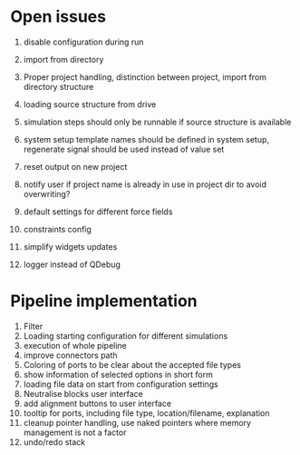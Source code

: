 # Open issues

1. disable configuration during run
1. import from directory
1. Proper project handling, distinction between project, import from directory structure
1. loading source structure from drive
1. simulation steps should only be runnable if source structure is available

1. system setup template names should be defined in system setup, regenerate signal should be used instead of value set

1. reset output on new project

1. notify user if project name is already in use in project dir to avoid overwriting?


1. default settings for different force fields
1. constraints config

1. simplify widgets updates
1. logger instead of QDebug

# Pipeline implementation

1. Filter
1. Loading starting configuration for different simulations
1. execution of whole pipeline
1. improve connectors path
1. Coloring of ports to be clear about the accepted file types
1. show information of selected options in short form
1. loading file data on start from configuration settings
1. Neutralise blocks user interface
1. add alignment buttons to user interface
1. tooltip for ports, including file type, location/filename, explanation
1. cleanup pointer handling, use naked pointers where memory management is not a factor
1. undo/redo stack
